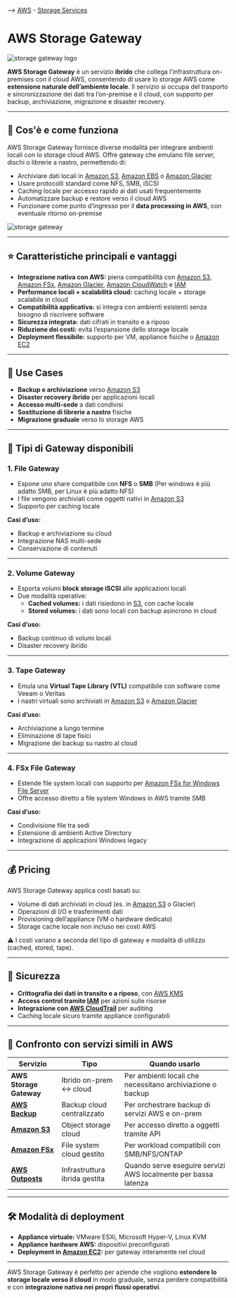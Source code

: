 --> [AWS](/00-Intro/AWS.md)  -  [Storage Services](/02-Storage-services/AWS-Storage-Services.md)
# AWS Storage Gateway

![storage gateway logo](stor-gat.png)

**AWS Storage Gateway** è un servizio **ibrido** che collega l'infrastruttura on-premises con il cloud AWS, consentendo di usare lo storage AWS come **estensione naturale dell’ambiente locale**. Il servizio si occupa del trasporto e sincronizzazione dei dati tra l’on-premise e il cloud, con supporto per backup, archiviazione, migrazione e disaster recovery.

---

## 🔧 Cos'è e come funziona

AWS Storage Gateway fornisce diverse modalità per integrare ambienti locali con lo storage cloud AWS. Offre gateway che emulano file server, dischi o librerie a nastro, permettendo di:

- Archiviare dati locali in [Amazon S3](/02-Storage-services/Amazon-S3.md), [Amazon EBS](/02-Storage-services/Amazon-EBS.md) o [Amazon Glacier](/02-Storage-services/Amazon-S3.md)
- Usare protocolli standard come NFS, SMB, iSCSI
- Caching locale per accesso rapido ai dati usati frequentemente
- Automatizzare backup e restore verso il cloud AWS
- Funzionare come punto d’ingresso per il **data processing in AWS**, con eventuale ritorno on-premise

![storage gateway](storage-gateway.png)

---

## ⭐ Caratteristiche principali e vantaggi

- **Integrazione nativa con AWS:** piena compatibilità con [Amazon S3](/02-Storage-services/Amazon-S3.md), [Amazon FSx](/02-Storage-services/Amazon-FSx.md), [Amazon Glacier](/02-Storage-services/Amazon-S3.md), [Amazon CloudWatch](/08-Auditing-Monitoring-Logging/Amazon-CloudWatch.md) e [IAM](/09-Sicurezza-Compliance-Governance/Sicurezza/AWS-IAM.md)
- **Performance locali + scalabilità cloud:** caching locale + storage scalabile in cloud
- **Compatibilità applicativa:** si integra con ambienti esistenti senza bisogno di riscrivere software
- **Sicurezza integrata:** dati cifrati in transito e a riposo
- **Riduzione dei costi:** evita l’espansione dello storage locale
- **Deployment flessibile:** supporto per VM, appliance fisiche o [Amazon EC2](/01-Compute-options/Amazon-EC2.md)

---

## 🚀 Use Cases

- **Backup e archiviazione** verso [Amazon S3](/02-Storage-services/Amazon-S3.md)
- **Disaster recovery ibrido** per applicazioni locali
- **Accesso multi-sede** a dati condivisi
- **Sostituzione di librerie a nastro** fisiche
- **Migrazione graduale** verso lo storage AWS

---

## 🧱 Tipi di Gateway disponibili

### 1. **File Gateway**

- Espone uno share compatibile con **NFS** o **SMB** (Per windows è più adatto SMB, per Linux è più adatto NFS)
- I file vengono archiviati come oggetti nativi in [Amazon S3](/02-Storage-services/Amazon-S3.md)
- Supporto per caching locale

**Casi d’uso:**

- Backup e archiviazione su cloud
- Integrazione NAS multi-sede
- Conservazione di contenuti

---

### 2. **Volume Gateway**

- Esporta volumi **block storage iSCSI** alle applicazioni locali
- Due modalità operative:
  - **Cached volumes:** i dati risiedono in [S3](/02-Storage-services/Amazon-S3.md), con cache locale
  - **Stored volumes:** i dati sono locali con backup asincrono in cloud

**Casi d’uso:**

- Backup continuo di volumi locali
- Disaster recovery ibrido

---

### 3. **Tape Gateway**

- Emula una **Virtual Tape Library (VTL)** compatibile con software come Veeam o Veritas
- I nastri virtuali sono archiviati in [Amazon S3](/02-Storage-services/Amazon-S3.md) o [Amazon Glacier](/02-Storage-services/Amazon-S3.md)

**Casi d’uso:**

- Archiviazione a lungo termine
- Eliminazione di tape fisici
- Migrazione dei backup su nastro al cloud

---

### 4. **FSx File Gateway**

- Estende file system locali con supporto per [Amazon FSx for Windows File Server](/02-Storage-services/Amazon-FSx.md)
- Offre accesso diretto a file system Windows in AWS tramite SMB

**Casi d’uso:**

- Condivisione file tra sedi
- Estensione di ambienti Active Directory
- Integrazione di applicazioni Windows legacy

---

## 💰 Pricing

AWS Storage Gateway applica costi basati su:

- Volume di dati archiviati in cloud (es. in [Amazon S3](/02-Storage-services/Amazon-S3.md) o Glacier)
- Operazioni di I/O e trasferimenti dati
- Provisioning dell’appliance (VM o hardware dedicato)
- Storage cache locale non incluso nei costi AWS

⚠️ I costi variano a seconda del tipo di gateway e modalità di utilizzo (cached, stored, tape).

---

## 🔐 Sicurezza

- **Crittografia dei dati in transito e a riposo**, con [AWS KMS](/09-Sicurezza-Compliance-Governance/Sicurezza/AWS-KMS.md)
- **Access control tramite [IAM](/09-Sicurezza-Compliance-Governance/Sicurezza/AWS-IAM.md)** per azioni sulle risorse
- **Integrazione con [AWS CloudTrail](/08-Auditing-Monitoring-Logging/Amazon-CloudTrail.md)** per auditing
- Caching locale sicuro tramite appliance configurabili

---

## 🔄 Confronto con servizi simili in AWS

| Servizio                      | Tipo                          | Quando usarlo                                                   |
|-------------------------------|-------------------------------|-----------------------------------------------------------------|
| **AWS Storage Gateway**       | Ibrido on-prem ↔ cloud        | Per ambienti locali che necessitano archiviazione o backup      |
| **[AWS Backup](/02-Storage-services/AWS-Backup.md)**           | Backup cloud centralizzato      | Per orchestrare backup di servizi AWS e on-prem                 |
| **[Amazon S3](/02-Storage-services/Amazon-S3.md)**             | Object storage cloud            | Per accesso diretto a oggetti tramite API                       |
| **[Amazon FSx](/02-Storage-services/Amazon-FSx.md)**           | File system cloud gestito       | Per workload compatibili con SMB/NFS/ONTAP                      |
| **[AWS Outposts](/01-Compute-options/AWS-Outposts.md)**       | Infrastruttura ibrida gestita   | Quando serve eseguire servizi AWS localmente per bassa latenza  |

---

## 🛠️ Modalità di deployment

- **Appliance virtuale:** VMware ESXi, Microsoft Hyper-V, Linux KVM
- **Appliance hardware AWS:** dispositivi preconfigurati
- **Deployment in [Amazon EC2](/01-Compute-options/Amazon-EC2.md):** per gateway interamente nel cloud

---

AWS Storage Gateway è perfetto per aziende che vogliono **estendere lo storage locale verso il cloud** in modo graduale, senza perdere compatibilità e con **integrazione nativa nei propri flussi operativi**.
